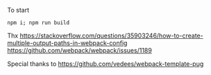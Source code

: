 To start

`npm i; npm run build`


Thx
https://stackoverflow.com/questions/35903246/how-to-create-multiple-output-paths-in-webpack-config 
https://github.com/webpack/webpack/issues/1189

Special thanks to
https://github.com/vedees/webpack-template-pug